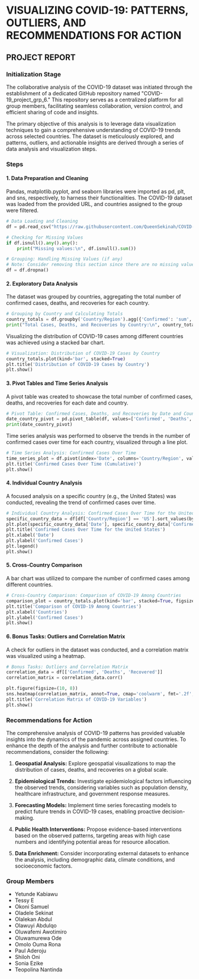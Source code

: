 # VISUALIZING COVID-19: PATTERNS, OUTLIERS, AND RECOMMENDATIONS FOR ACTION

## PROJECT REPORT

### Initialization Stage

The collaborative analysis of the COVID-19 dataset was initiated through the establishment of a dedicated GitHub repository named "COVID-19_project_grp_6." This repository serves as a centralized platform for all group members, facilitating seamless collaboration, version control, and efficient sharing of code and insights.

The primary objective of this analysis is to leverage data visualization techniques to gain a comprehensive understanding of COVID-19 trends across selected countries. The dataset is meticulously explored, and patterns, outliers, and actionable insights are derived through a series of data analysis and visualization steps.

### Steps

#### 1. Data Preparation and Cleaning

Pandas, matplotlib.pyplot, and seaborn libraries were imported as pd, plt, and sns, respectively, to harness their functionalities. The COVID-19 dataset was loaded from the provided URL, and countries assigned to the group were filtered.

```python
# Data Loading and Cleaning
df = pd.read_csv("https://raw.githubusercontent.com/QueenSekinah/COVID-19_project_grp_6/main/full_grouped%20-%20full_grouped.csv")

# Checking for Missing Values
if df.isnull().any().any():
    print("Missing values:\n", df.isnull().sum())

# Grouping: Handling Missing Values (if any)
# Note: Consider removing this section since there are no missing values
df = df.dropna()
```

#### 2. Exploratory Data Analysis

The dataset was grouped by countries, aggregating the total number of confirmed cases, deaths, and recoveries for each country.

```python
# Grouping by Country and Calculating Totals
country_totals = df.groupby('Country/Region').agg({'Confirmed': 'sum', 'Deaths': 'sum', 'Recovered': 'sum'})
print("Total Cases, Deaths, and Recoveries by Country:\n", country_totals)
```

Visualizing the distribution of COVID-19 cases among different countries was achieved using a stacked bar chart.

```python
# Visualization: Distribution of COVID-19 Cases by Country
country_totals.plot(kind='bar', stacked=True)
plt.title('Distribution of COVID-19 Cases by Country')
plt.show()
```

#### 3. Pivot Tables and Time Series Analysis

A pivot table was created to showcase the total number of confirmed cases, deaths, and recoveries for each date and country.

```python
# Pivot Table: Confirmed Cases, Deaths, and Recoveries by Date and Country
date_country_pivot = pd.pivot_table(df, values=['Confirmed', 'Deaths', 'Recovered'], index=['Date', 'Country/Region'], aggfunc='sum').reset_index()
print(date_country_pivot)
```

Time series analysis was performed to observe the trends in the number of confirmed cases over time for each country, visualized through a line plot.

```python
# Time Series Analysis: Confirmed Cases Over Time
time_series_plot = df.pivot(index='Date', columns='Country/Region', values='Confirmed').plot(figsize=(12, 8))
plt.title('Confirmed Cases Over Time (Cumulative)')
plt.show()
```

#### 4. Individual Country Analysis

A focused analysis on a specific country (e.g., the United States) was conducted, revealing the trend of confirmed cases over time.

```python
# Individual Country Analysis: Confirmed Cases Over Time for the United States
specific_country_data = df[df['Country/Region'] == 'US'].sort_values(by='Date')
plt.plot(specific_country_data['Date'], specific_country_data['Confirmed'], label='US')
plt.title('Confirmed Cases Over Time for the United States')
plt.xlabel('Date')
plt.ylabel('Confirmed Cases')
plt.legend()
plt.show()
```

#### 5. Cross-Country Comparison

A bar chart was utilized to compare the number of confirmed cases among different countries.

```python
# Cross-Country Comparison: Comparison of COVID-19 Among Countries
comparison_plot = country_totals.plot(kind='bar', stacked=True, figsize=(12, 8))
plt.title('Comparison of COVID-19 Among Countries')
plt.xlabel('Countries')
plt.ylabel('Confirmed Cases')
plt.show()
```

#### 6. Bonus Tasks: Outliers and Correlation Matrix

A check for outliers in the dataset was conducted, and a correlation matrix was visualized using a heatmap.

```python
# Bonus Tasks: Outliers and Correlation Matrix
correlation_data = df[['Confirmed', 'Deaths', 'Recovered']]
correlation_matrix = correlation_data.corr()

plt.figure(figsize=(10, 8))
sns.heatmap(correlation_matrix, annot=True, cmap='coolwarm', fmt='.2f', linewidths=.5)
plt.title('Correlation Matrix of COVID-19 Variables')
plt.show()
```

### Recommendations for Action

The comprehensive analysis of COVID-19 patterns has provided valuable insights into the dynamics of the pandemic across assigned countries. To enhance the depth of the analysis and further contribute to actionable recommendations, consider the following:

1. **Geospatial Analysis:** Explore geospatial visualizations to map the distribution of cases, deaths, and recoveries on a global scale.

2. **Epidemiological Trends:** Investigate epidemiological factors influencing the observed trends, considering variables such as population density, healthcare infrastructure, and government response measures.

3. **Forecasting Models:** Implement time series forecasting models to predict future trends in COVID-19 cases, enabling proactive decision-making.

4. **Public Health Interventions:** Propose evidence-based interventions based on the observed patterns, targeting areas with high case numbers and identifying potential areas for resource allocation.

5. **Data Enrichment:** Consider incorporating external datasets to enhance the analysis, including demographic data, climate conditions, and socioeconomic factors.

### Group Members

- Yetunde Kabiawu
- Tessy E
- Okoni Samuel
- Oladele Sekinat
- Olalekan Abdul
- Olawuyi Abdulqo
- Oluwafemi Awotimiro
- Oluwamurewa Ode
- Omolo Ouma Rona
- Paul Aderoju
- Shiloh Oni
- Sonia Ezike
- Teopolina Nantinda
